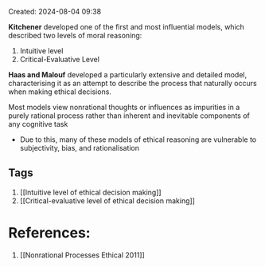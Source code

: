 Created: 2024-08-04 09:38

**Kitchener** developed one of the first and most influential models, which described two levels of moral reasoning:
1. Intuitive level
2. Critical-Evaluative Level 

**Haas and Malouf** developed a particularly extensive and detailed model, characterising it as an attempt to describe the process that naturally occurs when making ethical decisions.

Most models view nonrational thoughts or influences as impurities in a purely rational process rather than inherent and inevitable components of any cognitive task
- Due to this, many of these models of ethical reasoning are vulnerable to subjectivity, bias, and rationalisation




## Tags
1. [[Intuitive level of ethical decision making]]
2. [[Critical-evaluative level of ethical decision making]]

# References:
1. [[Nonrational Processes Ethical 2011]]



